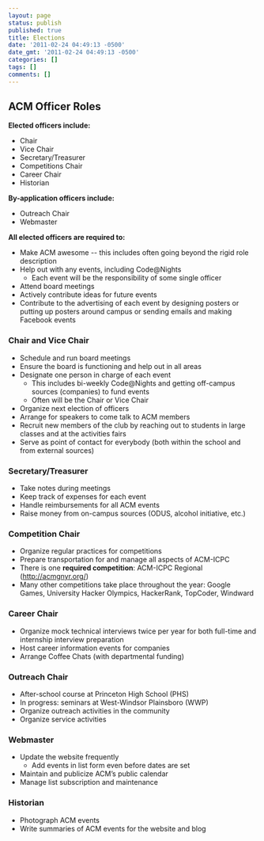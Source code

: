 ```yaml
---
layout: page
status: publish
published: true
title: Elections
date: '2011-02-24 04:49:13 -0500'
date_gmt: '2011-02-24 04:49:13 -0500'
categories: []
tags: []
comments: []
---
```

## ACM Officer Roles

**Elected officers include:**

*   Chair
*   Vice Chair
*   Secretary/Treasurer
*   Competitions Chair
*   Career Chair
*   Historian

**By-application officers include:**

*   Outreach Chair
*   Webmaster

**All elected officers are required to:**

*   Make ACM awesome -- this includes often going beyond the rigid role description
*   Help out with any events, including Code@Nights
    *   Each event will be the responsibility of some single officer
*   Attend board meetings
*   Actively contribute ideas for future events
*   Contribute to the advertising of each event by designing posters or putting up posters around campus or sending emails and making Facebook events

### Chair and Vice Chair

*   Schedule and run board meetings
*   Ensure the board is functioning and help out in all areas
*   Designate one person in charge of each event
    *   This includes bi-weekly Code@Nights and getting off-campus sources (companies) to fund events
    *   Often will be the Chair or Vice Chair
*   Organize next election of officers
*   Arrange for speakers to come talk to ACM members
*   Recruit new members of the club by reaching out to students in large classes and at the activities fairs
*   Serve as point of contact for everybody (both within the school and from external sources)

### Secretary/Treasurer

*   Take notes during meetings
*   Keep track of expenses for each event
*   Handle reimbursements for all ACM events
*   Raise money from on-campus sources (ODUS, alcohol initiative, etc.)

### Competition Chair

*   Organize regular practices for competitions
*   Prepare transportation for and manage all aspects of ACM-ICPC
*   There is one **required competition**: ACM-ICPC Regional (http://acmgnyr.org/)
*   Many other competitions take place throughout the year: Google Games, University Hacker Olympics, HackerRank, TopCoder, Windward

### Career Chair

*   Organize mock technical interviews twice per year for both full-time and internship interview preparation
*   Host career information events for companies
*   Arrange Coffee Chats (with departmental funding)

### Outreach Chair

*   After-school course at Princeton High School (PHS)
*   In progress: seminars at West-Windsor Plainsboro (WWP)
*   Organize outreach activities in the community
*   Organize service activities

### Webmaster

*   Update the website frequently
    *   Add events in list form even before dates are set
*   Maintain and publicize ACM’s public calendar
*   Manage list subscription and maintenance

### Historian

*   Photograph ACM events
*   Write summaries of ACM events for the website and blog
